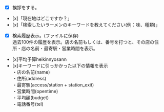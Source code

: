 - [x] 挨拶をする。
- [x]「現在地はどこですか？」
- [x]「検索したいラーメンのキーワードを教えてください(例：味、種類)」
- [x] 検索履歴表示。(ファイルに保存)  
    過去100件の履歴を表示。店の名前もしくは、番号を打つと、その店の住所・店の名前・最寄駅・営業時間を表示。
- [x]平均予算heikinnyosann
- [x]キーワードに引っかかった以下の情報を表示  
    ・店の名前(name)  
    ・住所(address)  
    ・最寄駅(access/station + station_exit)  
    ・営業時間(opentime)  
    ・平均額(budget)  
    ・電話番号(tel)  
